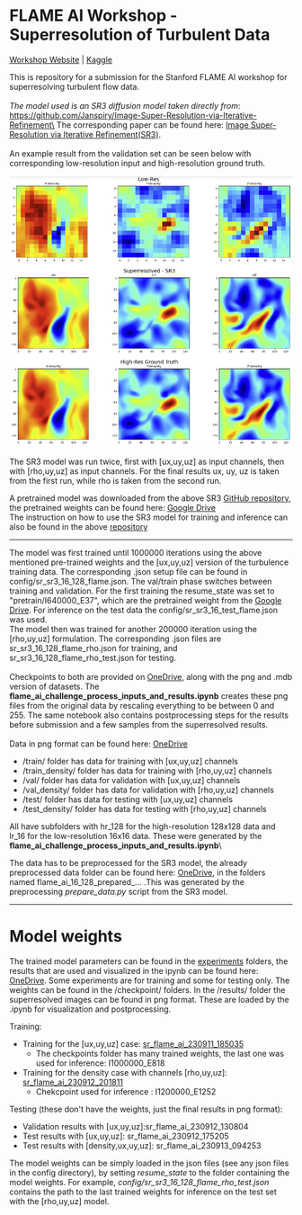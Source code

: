 # FLAME AI Workshop - Superresolution of Turbulent Data

[Workshop Website](https://flame-ai-workshop.github.io) | [Kaggle](https://www.kaggle.com/competitions/2023-flame-ai-challenge)

This is repository for a submission for the Stanford FLAME AI workshop for superresolving turbulent flow data.\
\
*The model used is an SR3 diffusion model taken directly from*: https://github.com/Janspiry/Image-Super-Resolution-via-Iterative-Refinement\
The corresponding paper can be found here: [Image Super-Resolution via Iterative Refinement(SR3)](https://arxiv.org/pdf/2104.07636.pdf ).\
\
An example result from the validation set can be seen below with corresponding low-resolution input and high-resolution ground truth.


 <img src="./misc/superres1.png" alt="show" style="zoom:90%;" /> 

The SR3 model was run twice, first with [ux,uy,uz] as input channels, then with [rho,uy,uz] as input channels. For the final results ux, uy, uz is taken from the first run, while rho is taken from the second run.

A pretrained model was downloaded from the above SR3 [GitHub repository](https://github.com/Janspiry/Image-Super-Resolution-via-Iterative-Refinement), the pretrained weights can be found here: [Google Drive](https://drive.google.com/drive/folders/12jh0K8XoM1FqpeByXvugHHAF3oAZ8KRu)\
The instruction on how to use the SR3 model for training and inference can also be found in the above [repository](https://github.com/Janspiry/Image-Super-Resolution-via-Iterative-Refinement)
***
The model was first trained until 1000000 iterations using the above mentioned pre-trained weights and the [ux,uy,uz] version of the turbulence training data. The corresponding .json setup file can be found in config/sr_sr3_16_128_flame.json. The val/train phase switches between training and validation. For the first training the resume_state was set to "pretrain/I640000_E37", which are the pretrained weight from the [Google Drive](https://drive.google.com/drive/folders/12jh0K8XoM1FqpeByXvugHHAF3oAZ8KRu). For inference on the test data the config/sr_sr3_16_test_flame.json was used. \
The model then was trained for another 200000 iteration using the [rho,uy,uz] formulation. The corresponding .json files are sr_sr3_16_128_flame_rho.json for training, and sr_sr3_16_128_flame_rho_test.json for testing.\
\
Checkpoints to both are provided on [OneDrive](https://1drv.ms/f/s!AuYkVS2by4myiLM-QddYUibf73oAFQ?e=TlDRbt), along with the png and .mdb version of datasets. The **flame_ai_challenge_process_inputs_and_results.ipynb** creates these png files from the original data by rescaling everything to be between 0 and 255. The same notebook also contains postprocessing steps for the results before submission and a few samples from the superresolved results.\
\
Data in png format can be found here: [OneDrive](https://1drv.ms/f/s!AuYkVS2by4myiLNMtnuJi3iGvcfJog?e=aXfmZw)
- /train/ folder has data for training with [ux,uy,uz] channels
- /train_density/ folder has data for training with [rho,uy,uz] channels
- /val/ folder has data for validation with [ux,uy,uz] channels
- /val_density/ folder has data for validation with [rho,uy,uz] channels
- /test/ folder has data for testing with [ux,uy,uz] channels
- /test_density/ folder has data for testing with [rho,uy,uz] channels
  
All have subfolders with hr_128 for the high-resolution 128x128 data and lr_16 for the low-resolution 16x16 data. These were generated by the **flame_ai_challenge_process_inputs_and_results.ipynb**\


The data has to be preprocessed for the SR3 model, the already preprocessed data folder can be found here: [OneDrive](https://1drv.ms/f/s!AuYkVS2by4myiLM-QddYUibf73oAFQ?e=xXcb9B), in the folders named flame_ai_16_128_prepared_... .This was generated by the preprocessing *prepare_data.py* script from the SR3 model.
***
# Model weights 
The trained model parameters can be found in the [experiments](https://1drv.ms/f/s!AuYkVS2by4myic4i3eMPT3yM1p2GUg?e=kO9i2a) folders, the results that are used and visualized in the ipynb can be found here: [OneDrive](https://1drv.ms/f/s!AuYkVS2by4myic4i3eMPT3yM1p2GUg?e=yhlf0I). Some experiments are for training and some for testing only. The weights can be found in the /checkpoint/ folders. In the /results/ folder the superresolved images can be found in png format. These are loaded by the .ipynb for visualization and postprocessing.

Training:
- Training for the [ux,uy,uz] case: [sr_flame_ai_230911_185035](https://1drv.ms/f/s!AuYkVS2by4myieJCLSYAp4aVdlQp_g?e=rxurTc)
    - The checkpoints folder has many trained weights, the last one was used for inference: I1000000_E818   
- Training for the density case with channels [rho,uy,uz]: [sr_flame_ai_230912_201811](https://1drv.ms/f/s!AuYkVS2by4myieIpHTSop6OTNYDEvA?e=GtTemJ)
    - Chekcpoint used for inference : I1200000_E1252 


Testing (these don't have the weights, just the final results in png format):
- Validation results with [ux,uy,uz]:sr_flame_ai_230912_130804
- Test results with [ux,uy,uz]: sr_flame_ai_230912_175205
- Test results with [density,ux,uy,uz]: sr_flame_ai_230913_094253

The model weights can be simply loaded in the json files (see any json files in the config directory), by setting *resume_state* to the folder containing the model weights. For example, *config/sr_sr3_16_128_flame_rho_test.json* contains the path to the last trained weights for inference on the test set with the [rho,uy,uz] model.












